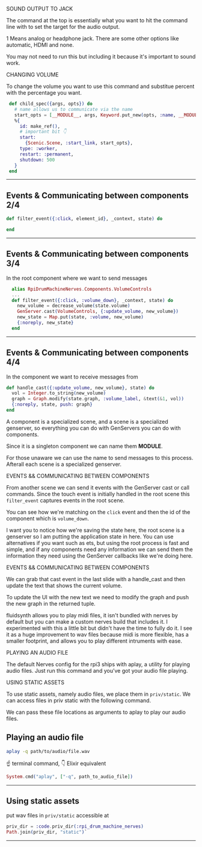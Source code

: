 
SOUND OUTPUT TO JACK

The command at the top is essentially what you want to hit the command line with to set the target for the audio output. 

1 Means analog or headphone jack. There are some other options like automatic, HDMI and none.

You may not need to run this but including it because it's important to sound work.


CHANGING VOLUME

To change the volume you want to use this command and substitue percent with the percentage you want.





```elixir
 def child_spec({args, opts}) do
   # name allows us to communicate via the name
   start_opts = [__MODULE__, args, Keyword.put_new(opts, :name, __MODULE__)]
   %{
     id: make_ref(),
     # important bit 👇
     start:
       {Scenic.Scene, :start_link, start_opts},
     type: :worker,
     restart: :permanent,
     shutdown: 500
   }
 end
```
---

## Events & Communicating between components 2/4

```elixir
def filter_event({:click, element_id}, _context, state) do

end
```
---

## Events & Communicating between components 3/4

In the root component where we want to send messages

```elixir
  alias RpiDrumMachineNerves.Components.VolumeControls
  ...
  def filter_event({:click, :volume_down}, _context, state) do
    new_volume = decrease_volume(state.volume)
    GenServer.cast(VolumeControls, {:update_volume, new_volume})
    new_state = Map.put(state, :volume, new_volume)
    {:noreply, new_state}
  end
```
---

## Events & Communicating between components 4/4

In the component we want to receive messages from

```elixir
def handle_cast({:update_volume, new_volume}, state) do
  vol = Integer.to_string(new_volume)
  graph = Graph.modify(state.graph, :volume_label, &text(&1, vol))
  {:noreply, state, push: graph}
end
```


A component is a specialized scene, and a scene is a specialized genserver, so everything you can do with GenServers you can do with components.

Since it is a singleton component we can name them __MODULE__.

For those unaware we can use the name to send messages to this process. Afterall each scene is a specialized genserver.

EVENTS && COMMUNICATING BETWEEN COMPONENTS

From another scene we can send it events with the GenServer cast or call commands. Since the touch event is initially handled in the root scene this `filter_event` captures events in the root scene.

You can see how we're matching on the `click` event and then the id of the component which is `volume_down`.

I want you to notice how we're saving the state here, the root scene is a genserver so I am putting the application state in here. You can use alternatives if you want such as ets, but using the root process is fast and simple, and if any components need any information we can send them the information they need using the GenServer callbacks like we're doing here.

EVENTS && COMMUNICATING BETWEEN COMPONENTS

We can grab that cast event in the last slide with a handle_cast and then update the text that shows the current volume.

To update the UI with the new text we need to modify the graph and push the new graph in the returned tuple.







fluidsynth allows you to play midi files, it isn't bundled with nerves by default but you can make a custom nerves build that includes it. I experimented with this a little bit but didn't have the time to fully do it. I see it as a huge improvement to wav files because midi is more flexible, has a smaller footprint, and allows you to play different intruments with ease.






PLAYING AN AUDIO FILE

The default Nerves config for the rpi3 ships with aplay, a utility for playing audio files. Just run this command and you’ve got your audio file playing.


USING STATIC ASSETS

To use static assets, namely audio files, we place them in `priv/static`. We can access files in priv static with the following command.

We can pass these file locations as arguments to aplay to play our audio files.




## Playing an audio file

```bash
aplay -q path/to/audio/file.wav
```

☝️ terminal command, 👇 Elixir equivalent

```elixir
System.cmd("aplay", ["-q", path_to_audio_file])
```


---

## Using static assets

put wav files in `priv/static` 
accessible at
```elixir
priv_dir = :code.priv_dir(:rpi_drum_machine_nerves)
Path.join(priv_dir, "static")`
```

---